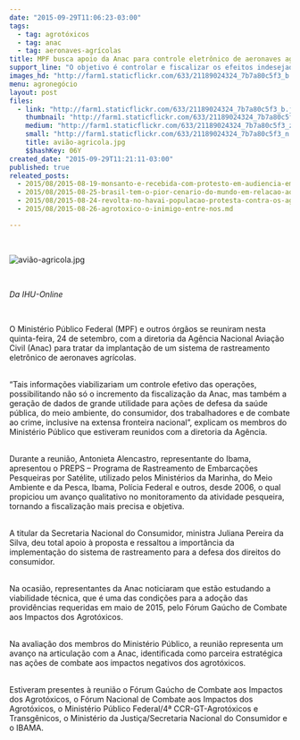 ```yaml
---
date: "2015-09-29T11:06:23-03:00"
tags:
  - tag: agrotóxicos
  - tag: anac
  - tag: aeronaves-agrícolas
title: MPF busca apoio da Anac para controle eletrônico de aeronaves agrícolas no uso de agrotóxicos
support_line: "O objetivo é controlar e fiscalizar os efeitos indesejados da pulverização aérea de agrotóxicos, ainda permitida no Brasil."
images_hd: "http://farm1.staticflickr.com/633/21189024324_7b7a80c5f3_b.jpg"
menu: agronegócio
layout: post
files:
  - link: "http://farm1.staticflickr.com/633/21189024324_7b7a80c5f3_b.jpg"
    thumbnail: "http://farm1.staticflickr.com/633/21189024324_7b7a80c5f3_t.jpg"
    medium: "http://farm1.staticflickr.com/633/21189024324_7b7a80c5f3_z.jpg"
    small: "http://farm1.staticflickr.com/633/21189024324_7b7a80c5f3_n.jpg"
    title: avião-agricola.jpg
    $$hashKey: 06Y
created_date: "2015-09-29T11:21:11-03:00"
published: true
releated_posts:
  - 2015/08/2015-08-19-monsanto-e-recebida-com-protesto-em-audiencia-em-pernambuco.md
  - 2015/08/2015-08-25-brasil-tem-o-pior-cenario-do-mundo-em-relacao-aos-agrotoxicos-adverte-especialista.md
  - 2015/08/2015-08-24-revolta-no-havai-populacao-protesta-contra-os-agrotoxicos-e-transgenicos.md
  - 2015/08/2015-08-26-agrotoxico-o-inimigo-entre-nos.md

---
```

<p>&nbsp;</p>

<p><img alt="avião-agricola.jpg" src="http://farm1.staticflickr.com/633/21189024324_7b7a80c5f3_b.jpg" /></p>

<p>&nbsp;</p>

<p><em>Da IHU-Online</em></p>

<p>&nbsp;</p>

<p>O Minist&eacute;rio P&uacute;blico Federal (MPF) e outros &oacute;rg&atilde;os se reuniram nesta quinta-feira, 24 de setembro, com a diretoria da Ag&ecirc;ncia Nacional Avia&ccedil;&atilde;o Civil (Anac) para tratar da implanta&ccedil;&atilde;o de um sistema de rastreamento eletr&ocirc;nico de aeronaves agr&iacute;colas.</p>

<p><br />
&ldquo;Tais informa&ccedil;&otilde;es viabilizariam um controle efetivo das opera&ccedil;&otilde;es, possibilitando n&atilde;o s&oacute; o incremento da fiscaliza&ccedil;&atilde;o da Anac, mas tamb&eacute;m a gera&ccedil;&atilde;o de dados de grande utilidade para a&ccedil;&otilde;es de defesa da sa&uacute;de p&uacute;blica, do meio ambiente, do consumidor, dos trabalhadores e de combate ao crime, inclusive na extensa fronteira nacional&rdquo;, explicam os membros do Minist&eacute;rio P&uacute;blico que estiveram reunidos com a diretoria da Ag&ecirc;ncia.</p>

<p><br />
Durante a reuni&atilde;o, Antonieta Alencastro, representante do Ibama, apresentou o PREPS &ndash; Programa de Rastreamento de Embarca&ccedil;&otilde;es Pesqueiras por Sat&eacute;lite, utilizado pelos Minist&eacute;rios da Marinha, do Meio Ambiente e da Pesca, Ibama, Pol&iacute;cia Federal e outros, desde 2006, o qual propiciou um avan&ccedil;o qualitativo no monitoramento da atividade pesqueira, tornando a fiscaliza&ccedil;&atilde;o mais precisa e objetiva.</p>

<p><br />
A titular da Secretaria Nacional do Consumidor, ministra Juliana Pereira da Silva, deu total apoio &agrave; proposta e ressaltou a import&acirc;ncia da implementa&ccedil;&atilde;o do sistema de rastreamento para a defesa dos direitos do consumidor.</p>

<p><br />
Na ocasi&atilde;o, representantes da Anac noticiaram que est&atilde;o estudando a viabilidade t&eacute;cnica, que &eacute; uma das condi&ccedil;&otilde;es para a ado&ccedil;&atilde;o das provid&ecirc;ncias requeridas em maio de 2015, pelo F&oacute;rum Ga&uacute;cho de Combate aos Impactos dos Agrot&oacute;xicos.</p>

<p><br />
Na avalia&ccedil;&atilde;o dos membros do Minist&eacute;rio P&uacute;blico, a reuni&atilde;o representa um avan&ccedil;o na articula&ccedil;&atilde;o com a Anac, identificada como parceira estrat&eacute;gica nas a&ccedil;&otilde;es de combate aos impactos negativos dos agrot&oacute;xicos.</p>

<p><br />
Estiveram presentes &agrave; reuni&atilde;o o F&oacute;rum Ga&uacute;cho de Combate aos Impactos dos Agrot&oacute;xicos, o F&oacute;rum Nacional de Combate aos Impactos dos Agrot&oacute;xicos, o Minist&eacute;rio P&uacute;blico Federal/4&ordf; CCR-GT-Agrot&oacute;xicos e Transg&ecirc;nicos, o Minist&eacute;rio da Justi&ccedil;a/Secretaria Nacional do Consumidor e o IBAMA.</p>
